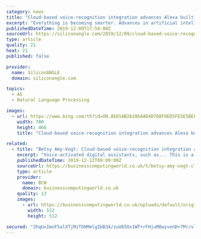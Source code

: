 ```yaml
---
category: news
title: "Cloud-based voice-recognition integration advances Alexa built-in IoT devices"
excerpt: "Everything is becoming smarter. Advances in artificial intelligence and machine learning mean that once-futuristic devices are commonplace in modern homes. Voice-activated digital assistants, such as Amazon’s Alexa, help us do everything from navigate a foreign city to set a timer to boil eggs. And new Alexa built-in internet of things ..."
publishedDateTime: 2019-12-09T17:58:00Z
sourceUrl: https://siliconangle.com/2019/12/09/cloud-based-voice-recognition-integration-advances-alexa-built-iot-devices-reinvent/
type: article
quality: 21
heat: 21
published: false

provider:
  name: SiliconANGLE
  domain: siliconangle.com

topics:
  - AI
  - Natural Language Processing

images:
  - url: https://www.bing.com/th?id=ON.8E65AB26286AAD4D768F0ED5FE5E5BEF
    width: 700
    height: 466
    title: "Cloud-based voice-recognition integration advances Alexa built-in IoT devices"

related:
  - title: "Betsy Amy-Vogt: Cloud-based voice-recognition integration advances Alexa built-in IoT devices"
    excerpt: "Voice-activated digital assistants, such as... This is a companion discussion topic for the original entry at https://www.theinternetofthings.eu/betsy-amy-vogt-cloud-based-voice-recognition-integration-advances-alexa-built-iot-devices"
    publishedDateTime: 2019-12-12T09:09:00Z
    sourceUrl: https://businesscomputingworld.co.uk/t/betsy-amy-vogt-cloud-based-voice-recognition-integration-advances-alexa-built-in-iot-devices/204341
    type: article
    provider:
      name: BCW
      domain: businesscomputingworld.co.uk
    quality: 13
    images:
      - url: https://businesscomputingworld.co.uk/uploads/default/original/1X/f630a15932336b1cfe94ee76167108be74ef73e8.jpeg
        width: 512
        height: 512

secured: "2hqUxImoF5alXTjMzTOHMmlgIbB34/zuU65Ox1WT+rFHjuM8wyvenD+7Mr/vlPt6OcdmFwfpVeZwNaAbs7YC91q00v5gAkVbMH2PNLDPSWYyqFeLGduks/RaFIzIE9/QoOEpm0pi41Pn24k5ccXFW9h3+XdvRoDhFuCvKw/HvHn9xdLV0f0yMhgjj4hPP7iymjtY1HTouEScXTrCiWZCZxeKjAMAtQQAAfd4HBhGeD9J+ndoRbfM7paqXJKNyUXjVR09lJdfLQujgkXnFUfMKg==;aQMOn6j0o8uco2bYfrSe+w=="
---
```



